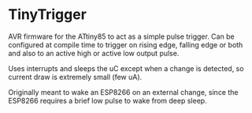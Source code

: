 # TinyTrigger

AVR firmware for the ATtiny85 to act as a simple pulse trigger. Can be configured
at compile time to trigger on rising edge, falling edge or both and also to an
active high or active low output pulse.

Uses interrupts and sleeps the uC except when a change is detected, so current
draw is extremely small (few uA).

Originally meant to wake an ESP8266 on an external change, since the ESP8266
requires a brief low pulse to wake from deep sleep.
